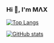 ### Hi 👋, I'm MΛX

<!--
- [Telegram](https://t.me/maxkorsov "Send message")
-->

[![Top Langs](https://github-readme-stats.vercel.app/api/top-langs/?username=maxkorsov&theme=github_dark&layout=compact)](https://github.com/maxkorsov)

[![GitHub stats](https://github-readme-stats.vercel.app/api?username=maxkorsov&show_icons=true&theme=github_dark)](https://github.com/maxkorsov)

<!--
### Hi there 👋

**maxkorsov/maxkorsov** is a ✨ _special_ ✨ repository because its `README.md` (this file) appears on your GitHub profile.

Here are some ideas to get you started:

- 🔭 I’m currently working on ...
- 🌱 I’m currently learning ...
- 👯 I’m looking to collaborate on ...
- 🤔 I’m looking for help with ...
- 💬 Ask me about ...
- 📫 How to reach me: ...
- 😄 Pronouns: ...
- ⚡ Fun fact: ...
-->
